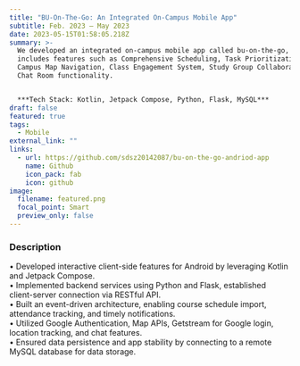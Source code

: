 ```yaml
---
title: "BU-On-The-Go: An Integrated On-Campus Mobile App"
subtitle: Feb. 2023 – May 2023
date: 2023-05-15T01:58:05.218Z
summary: >-
  We developed an integrated on-campus mobile app called bu-on-the-go, which
  includes features such as Comprehensive Scheduling, Task Prioritization,
  Campus Map Navigation, Class Engagement System, Study Group Collaboration, and
  Chat Room functionality.


  ***Tech Stack: Kotlin, Jetpack Compose, Python, Flask, MySQL***
draft: false
featured: true
tags:
  - Mobile
external_link: ""
links:
  - url: https://github.com/sdsz20142087/bu-on-the-go-andriod-app
    name: Github
    icon_pack: fab
    icon: github
image:
  filename: featured.png
  focal_point: Smart
  preview_only: false
---
```

### Desc﻿ription

• Developed interactive client-side features for Android by leveraging Kotlin and Jetpack Compose.\
• Implemented backend services using Python and Flask, established client-server connection via RESTful API.\
• Built an event-driven architecture, enabling course schedule import, attendance tracking, and timely notifications.\
• Utilized Google Authentication, Map APIs, Getstream for Google login, location tracking, and chat features.\
• Ensured data persistence and app stability by connecting to a remote MySQL database for data storage.
